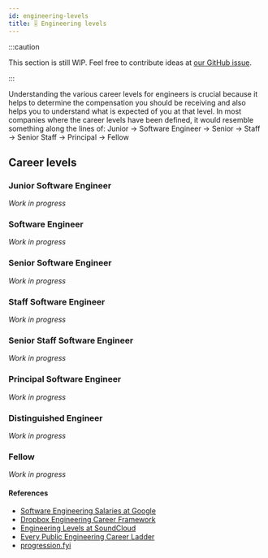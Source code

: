 ```yaml
---
id: engineering-levels
title: 🎚 Engineering levels
---
```


:::caution

This section is still WIP. Feel free to contribute ideas at [our GitHub issue](https://github.com/yangshun/tech-interview-handbook/issues/222).

:::

Understanding the various career levels for engineers is crucial because it helps to determine the compensation you should be receiving and also helps you to understand what is expected of you at that level. In most companies where the career levels have been defined, it would resemble something along the lines of: Junior → Software Engineer → Senior → Staff → Senior Staff → Principal → Fellow

## Career levels

### Junior Software Engineer

_Work in progress_

### Software Engineer

_Work in progress_

### Senior Software Engineer

_Work in progress_

### Staff Software Engineer

_Work in progress_

### Senior Staff Software Engineer

_Work in progress_

### Principal Software Engineer

_Work in progress_

### Distinguished Engineer

_Work in progress_

### Fellow

_Work in progress_

#### References

- [Software Engineering Salaries at Google](https://careerkarma.com/blog/software-engineering-salary-google/)
- [Dropbox Engineering Career Framework](https://dropbox.github.io/dbx-career-framework/overview.html)
- [Engineering Levels at SoundCloud](https://developers.soundcloud.com/blog/engineering-levels)
- [Every Public Engineering Career Ladder](https://www.swyx.io/career-ladders)
- [progression.fyi](https://progression.fyi/)
